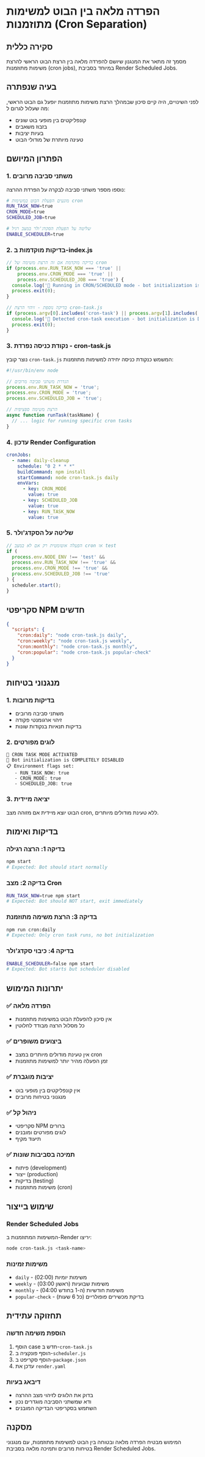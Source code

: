 # הפרדה מלאה בין הבוט למשימות מתוזמנות (Cron Separation)

## סקירה כללית

מסמך זה מתאר את המנגנון שיושם להפרדה מלאה בין הרצת הבוט הראשי להרצת משימות מתוזמנות (cron jobs), במיוחד בסביבת Render Scheduled Jobs.

## בעיה שנפתרה

לפני השינויים, היה קיים סיכון שבמהלך הרצת משימות מתוזמנות יופעל גם הבוט הראשי, מה שעלול לגרום ל:
- קונפליקטים בין מופעי בוט שונים
- בזבוז משאבים
- בעיות יציבות
- טעינה מיותרת של מודולי הבוט

## הפתרון המיושם

### 1. משתני סביבה מרובים

נוספו מספר משתני סביבה לבקרה על הפרדת ההרצה:

```bash
# מונעים הפעלת הבוט במשימות cron
RUN_TASK_NOW=true
CRON_MODE=true
SCHEDULED_JOB=true

# שליטה על הפעלת הסקדג'ולר במצב רגיל
ENABLE_SCHEDULER=true
```

### 2. בדיקות מוקדמות ב-index.js

```javascript
// בדיקה מוקדמת אם זה הרצת משימה של cron
if (process.env.RUN_TASK_NOW === 'true' || 
    process.env.CRON_MODE === 'true' || 
    process.env.SCHEDULED_JOB === 'true') {
  console.log('🔧 Running in CRON/SCHEDULED mode - bot initialization is DISABLED');
  process.exit(0);
}

// בדיקה נוספת - זיהוי הרצת cron-task.js
if (process.argv[0].includes('cron-task') || process.argv[1].includes('cron-task')) {
  console.log('🔧 Detected cron-task execution - bot initialization is DISABLED');
  process.exit(0);
}
```

### 3. נקודת כניסה נפרדת - cron-task.js

נוצר קובץ `cron-task.js` המשמש כנקודת כניסה יחידה למשימות מתוזמנות:

```javascript
#!/usr/bin/env node

// הגדרת משתני סביבה מרובים
process.env.RUN_TASK_NOW = 'true';
process.env.CRON_MODE = 'true';
process.env.SCHEDULED_JOB = 'true';

// הרצת משימה ספציפית
async function runTask(taskName) {
  // ... logic for running specific cron tasks
}
```

### 4. עדכון Render Configuration

```yaml
cronJobs:
  - name: daily-cleanup
    schedule: "0 2 * * *"
    buildCommand: npm install
    startCommand: node cron-task.js daily
    envVars:
      - key: CRON_MODE
        value: true
      - key: SCHEDULED_JOB
        value: true
      - key: RUN_TASK_NOW
        value: true
```

### 5. שליטה על הסקדג'ולר

```javascript
// הפעלה אוטומטית רק אם לא במצב cron או test
if (
  process.env.NODE_ENV !== 'test' &&
  process.env.RUN_TASK_NOW !== 'true' &&
  process.env.CRON_MODE !== 'true' &&
  process.env.SCHEDULED_JOB !== 'true'
) {
  scheduler.start();
}
```

## סקריפטי NPM חדשים

```json
{
  "scripts": {
    "cron:daily": "node cron-task.js daily",
    "cron:weekly": "node cron-task.js weekly",
    "cron:monthly": "node cron-task.js monthly",
    "cron:popular": "node cron-task.js popular-check"
  }
}
```

## מנגנוני בטיחות

### 1. בדיקות מרובות
- משתני סביבה מרובים
- זיהוי ארגומנטי פקודה
- בדיקות תנאיות בנקודות שונות

### 2. לוגים מפורטים
```
🔧 CRON TASK MODE ACTIVATED
🚫 Bot initialization is COMPLETELY DISABLED
📋 Environment flags set:
   - RUN_TASK_NOW: true
   - CRON_MODE: true
   - SCHEDULED_JOB: true
```

### 3. יציאה מיידית
הבוט יוצא מיידית אם מזוהה מצב cron, ללא טעינת מודולים מיותרים.

## בדיקות ואימות

### בדיקה 1: הרצה רגילה
```bash
npm start
# Expected: Bot should start normally
```

### בדיקה 2: מצב Cron
```bash
RUN_TASK_NOW=true npm start
# Expected: Bot should NOT start, exit immediately
```

### בדיקה 3: הרצת משימה מתוזמנת
```bash
npm run cron:daily
# Expected: Only cron task runs, no bot initialization
```

### בדיקה 4: כיבוי סקדג'ולר
```bash
ENABLE_SCHEDULER=false npm start
# Expected: Bot starts but scheduler disabled
```

## יתרונות המימוש

### ✅ הפרדה מלאה
- אין סיכון להפעלת הבוט במשימות מתוזמנות
- כל מסלול הרצה מבודד לחלוטין

### ✅ ביצועים משופרים
- אין טעינת מודולים מיותרים במצב cron
- זמן הפעלה מהיר יותר למשימות מתוזמנות

### ✅ יציבות מוגברת
- אין קונפליקטים בין מופעי בוט
- מנגנוני בטיחות מרובים

### ✅ ניהול קל
- סקריפטי NPM ברורים
- לוגים מפורטים ומובנים
- תיעוד מקיף

### ✅ תמיכה בסביבות שונות
- פיתוח (development)
- ייצור (production)
- בדיקות (testing)
- משימות מתוזמנות (cron)

## שימוש בייצור

### Render Scheduled Jobs
המשימות המתוזמנות ב-Render יריצו:
```bash
node cron-task.js <task-name>
```

### משימות זמינות
- `daily` - משימות יומיות (02:00)
- `weekly` - משימות שבועיות (ראשון 03:00)
- `monthly` - משימות חודשיות (ה-1 בחודש 04:00)
- `popular-check` - בדיקת מכשירים פופולריים (כל 6 שעות)

## תחזוקה עתידית

### הוספת משימה חדשה
1. הוסף case חדש ב-`cron-task.js`
2. הוסף פונקציה ב-`scheduler.js`
3. הוסף סקריפט ב-`package.json`
4. עדכן את `render.yaml`

### דיבאג בעיות
- בדוק את הלוגים לזיהוי מצב ההרצה
- ודא שמשתני הסביבה מוגדרים נכון
- השתמש בסקריפטי הבדיקה המובנים

## מסקנה

המימוש מבטיח הפרדה מלאה ובטוחה בין הבוט למשימות מתוזמנות, עם מנגנוני בטיחות מרובים ותמיכה מלאה בסביבת Render Scheduled Jobs.